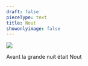 ```yaml
---
draft: false
pieceType: text
title: Nout
showonlyimage: false
---
```

![](/img/uploads/2018Endormie30x30.jpg)

Avant la grande nuit était Nout